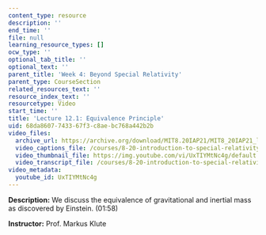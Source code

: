 ```yaml
---
content_type: resource
description: ''
end_time: ''
file: null
learning_resource_types: []
ocw_type: ''
optional_tab_title: ''
optional_text: ''
parent_title: 'Week 4: Beyond Special Relativity'
parent_type: CourseSection
related_resources_text: ''
resource_index_text: ''
resourcetype: Video
start_time: ''
title: 'Lecture 12.1: Equivalence Principle'
uid: 68da8607-7433-67f3-c8ae-bc768a442b2b
video_files:
  archive_url: https://archive.org/download/MIT8.20IAP21/MIT8_20IAP21_lec12-1_300k.mp4
  video_captions_file: /courses/8-20-introduction-to-special-relativity-january-iap-2021/205ab1d7a2bb577c8203a35f7fce4879_UxTIYMtNc4g.vtt
  video_thumbnail_file: https://img.youtube.com/vi/UxTIYMtNc4g/default.jpg
  video_transcript_file: /courses/8-20-introduction-to-special-relativity-january-iap-2021/bb3ea53cc4d604bb5dfa6ed438724e3c_UxTIYMtNc4g.pdf
video_metadata:
  youtube_id: UxTIYMtNc4g
---
```


**Description:** We discuss the equivalence of gravitational and inertial mass as discovered by Einstein. (01:58)

**Instructor:** Prof. Markus Klute



